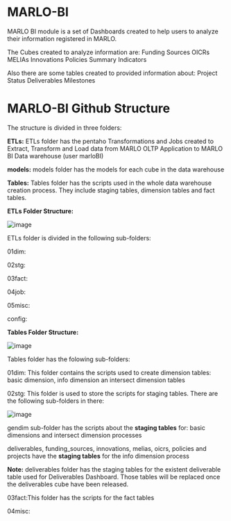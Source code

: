 # MARLO-BI
MARLO BI module is a set of Dashboards created to help users to analyze their information registered in MARLO. 

The Cubes created to analyze information are:
Funding Sources
OICRs
MELIAs
Innovations
Policies
Summary Indicators

Also there are some tables created to provided information about:
Project Status
Deliverables
Milestones

# MARLO-BI Github Structure
The structure is divided in three folders:

**ETLs:** ETLs folder has the pentaho Transformations and Jobs created to Extract, Transform and Load data from MARLO OLTP Application to MARLO BI Data warehouse (user marloBI)

**models:** models folder has the models for each cube in the data warehouse

**Tables:** Tables folder has the scripts used in the whole data warehouse creation process. They include staging tables, dimension tables and fact tables.

**ETLs Folder Structure:**

![image](https://user-images.githubusercontent.com/74072431/133151722-15165f15-f207-4378-aa05-7e19aec3b916.png)

ETLs folder is divided in the following sub-folders:

01dim: 

02stg:

03fact:

04job:

05misc:

config:

**Tables Folder Structure:**

![image](https://user-images.githubusercontent.com/74072431/133155067-d73ad0f9-c87f-44db-974f-f49a2ac94aa5.png)

Tables folder has the folowing sub-folders:

01dim: This folder contains the scripts used to create dimension tables: basic dimension, info dimension an intersect dimension tables

02stg: This folder is used to store the scripts for staging tables. There are the following sub-folders in there:

![image](https://user-images.githubusercontent.com/74072431/133153557-7e268a1d-8fae-4074-9953-2e4eaab034c6.png)

gendim sub-folder has the scripts about the **staging tables** for: basic dimensions and intersect dimension processes

deliverables, funding_sources, innovations, melias, oicrs, policies and projects have the **staging tables** for the info dimension process

**Note:** deliverables folder has the staging tables for the existent deliverable table used for Deliverables Dashboard. Those tables will be replaced once the deliverables cube have been released.


03fact:This folder has the scripts for the fact tables

04misc: 




